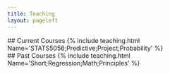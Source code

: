 ```yaml
---
title: Teaching
layout: pageleft
---
```




<div class="grants" markdown=1>
##  Current Courses
{% include teaching.html Name='STATS5056;Predictive;Project;Probability' %}
</div>




<div class="grants" markdown=1>
##  Past Courses
{% include teaching.html Name='Short;Regression;Math;Principles' %}
</div>


